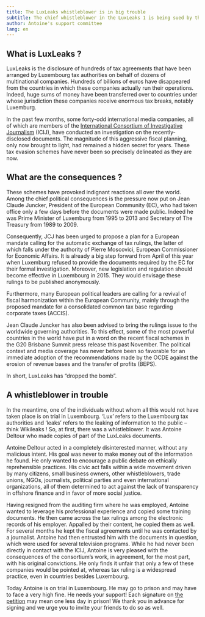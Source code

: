 ```yaml
---
title: The LuxLeaks whistleblower is in big trouble
subtitle: The chief whistleblower in the LuxLeaks 1 is being sued by the Luxembourg justice.
author: Antoine's support committee
lang: en
---
```


## What is LuxLeaks ?

LuxLeaks is the disclosure of hundreds of tax agreements that have been arranged by Luxembourg tax authorities on behalf of dozens of multinational companies. Hundreds of billions of euros have disappeared from the countries in which these companies actually run their operations. Indeed,  huge sums of money have been transferred over to countries under whose jurisdiction these companies receive enormous tax breaks, notably Luxemburg.

In the past few months, some forty-odd international media companies, all of which are members of the [International Consortium of Investigative Journalism](https://www.icij.org/project/luxembourg-leaks) (ICIJ), have conducted an investigation on the recently-disclosed documents. The magnitude of this aggressive fiscal planning, only now brought to light, had remained a hidden secret for years. These tax evasion schemes have never been so precisely delineated as they are now.

## What are the consequences ?

These schemes have provoked indignant reactions all over the world.  Among the chief political consequences is the pressure now put on Jean Claude Juncker, President of the European Community (EC), who had taken office only a few days before the documents were made public. Indeed he was Prime Minister of Luxemburg from 1995 to 2013 and Secretary of The Treasury from 1989 to 2009.

Consequently, JCJ has been urged to propose a plan for a European mandate calling for the automatic exchange of tax rulings, the latter of which falls under the authority of Pierre Moscovici, European Commissioner for Economic Affairs. It is already a big step forward from April of this year when Luxemburg refused to provide the documents required by the EC for their formal investigation. Moreover, new legislation and regulation should become effective in Luxembourg in 2015. They would envisage these rulings to be published anonymously.

Furthermore, many European political leaders are calling for a revival of fiscal harmonization within the European Community, mainly through the proposed mandate for a consolidated common tax base regarding corporate taxes (ACCIS).

Jean Claude Juncker has also been advised to bring the rulings issue to the worldwide governing authorities. To this effect, some of the most powerful countries in the world have put in a word on the recent fiscal schemes in the G20 Brisbane Summit press release this past November. The political context and media coverage has never before been so favorable for an immediate adoption of the recommendations made by the OCDE against the erosion of revenue bases and the transfer of profits (BEPS).

In short, LuxLeaks has “dropped the bomb”.

## A whistleblower in trouble

In the meantime, one of the individuals without whom all this would not have taken place is on trial in Luxembourg. ‘Lux’ refers to the Luxembourg tax authorities and ‘leaks’ refers to the leaking of information to the public – think Wikileaks ! So, at first, there was a whistleblower. It was Antoine Deltour who made copies of part of the LuxLeaks documents.

Antoine Deltour acted in a completely disinterested manner, without any malicious intent. His goal was never to make money out of the information he found. He only wanted to encourage a public debate on ethically reprehensible practices. His civic act falls within a wide movement driven by many citizens, small business owners, other whistleblowers, trade unions, NGOs, journalists, political parties and even international organizations, all of them determined to act against the lack of transparency in offshore finance and in favor of more social justice.

Having resigned from the auditing firm where he was employed, Antoine wanted to leverage his professional experience and copied some training documents. He then came across the tax rulings among the electronic records of his employer. Appalled by their content, he copied them as well. For several months he kept the fiscal agreements until he was contacted by a journalist.  Antoine had then entrusted him with the documents in question, which were used for several television programs. While he had never been directly in contact with the ICIJ, Antoine is very pleased with the consequences of the consortium’s work, in agreement, for  the most part, with his original convictions. He only finds it unfair that only a few of these companies would be pointed at, whereas tax ruling is a widespread practice, even in countries besides Luxembourg.

Today Antoine is on trial in Luxembourg. He may go to prison and may have to face a very high fine. He needs your support! Each signature on [the petition](//www.change.org/SupportAntoineDeltour) may mean one less day in prison! We thank you in advance for signing and we urge you to invite your friends to do so as well.
